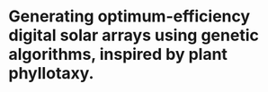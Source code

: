 # Generating optimum-efficiency digital solar arrays using genetic algorithms, inspired by plant phyllotaxy. 
